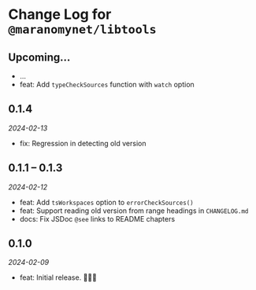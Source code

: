 # Change Log for `@maranomynet/libtools`

## Upcoming...

- ... <!-- Add new lines here. -->
- feat: Add `typeCheckSources` function with `watch` option

## 0.1.4

_2024-02-13_

- fix: Regression in detecting old version

## 0.1.1 – 0.1.3

_2024-02-12_

- feat: Add `tsWorkspaces` option to `errorCheckSources()`
- feat: Support reading old version from range headings in `CHANGELOG.md`
- docs: Fix JSDoc `@see` links to README chapters

## 0.1.0

_2024-02-09_

- feat: Initial release. 🎉🥳👯
